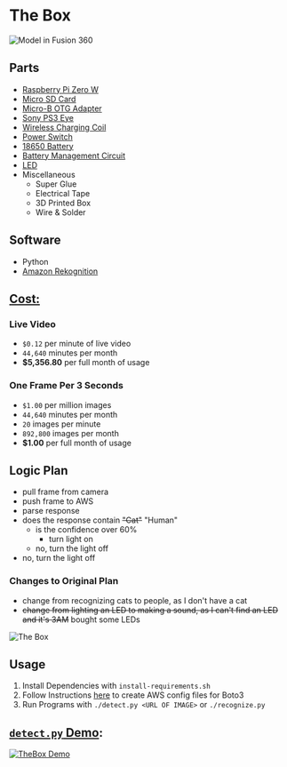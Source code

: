 # The Box

![Model in Fusion 360](https://raw.githubusercontent.com/sciencedude100/theBox/master/model.png)

## Parts
* [Raspberry Pi Zero W](https://www.adafruit.com/product/3400)
* [Micro SD Card](https://www.amazon.com/gp/product/B00MHZ6ZVO)
* [Micro-B OTG Adapter](https://www.amazon.com/CableCreation-Adapter-Samsung-Android-Function/dp/B01LYYAOIE)
* [Sony PS3 Eye](https://www.amazon.com/Sony-Station-Camera-Packaging-PlayStation-3/dp/B0735KNH2X)
* [Wireless Charging Coil](https://www.adafruit.com/product/1901)
* [Power Switch](https://www.adafruit.com/product/805)
* [18650 Battery](https://www.amazon.com/GMT-Protective-INR18650-25R-Rechargeable-Batteries/dp/B07GD98RNS)
* [Battery Management Circuit](https://www.amazon.com/gp/product/B07CZWDT8M)
* [LED](https://www.adafruit.com/product/848)
* Miscellaneous
  * Super Glue
  * Electrical Tape
  * 3D Printed Box
  * Wire & Solder

## Software
* Python
* [Amazon Rekognition](https://github.com/boto/boto3#quick-start)

## [Cost:](https://aws.amazon.com/rekognition/pricing/)
### Live Video
* `$0.12` per minute of live video
* `44,640` minutes per month
* **$5,356.80** per full month of usage

### One Frame Per 3 Seconds
* `$1.00` per million images
* `44,640` minutes per month
* `20` images per minute
* `892,800` images per month
* **$1.00** per full month of usage

## Logic Plan
* pull frame from camera
* push frame to AWS
* parse response
* does the response contain ~~"Cat"~~ "Human"
  * is the confidence over 60%
    * turn light on
  * no, turn the light off
* no, turn the light off

### Changes to Original Plan
* change from recognizing cats to people, as I don't have a cat
* ~~change from lighting an LED to making a sound, as I can't find an LED and it's 3AM~~ bought some LEDs

![The Box](https://raw.githubusercontent.com/sciencedude100/theBox/master/theBox.png)

## Usage
1. Install Dependencies with `install-requirements.sh`
2. Follow Instructions [here](https://github.com/boto/boto3#quick-start) to create AWS config files for Boto3
3. Run Programs with `./detect.py <URL OF IMAGE>` or `./recognize.py`

## [`detect.py` Demo](https://www.youtube.com/watch?v=Vzd3liGFyoU):
[![TheBox Demo](https://img.youtube.com/vi/Vzd3liGFyoU/0.jpg)](https://www.youtube.com/watch?v=Vzd3liGFyoU)
